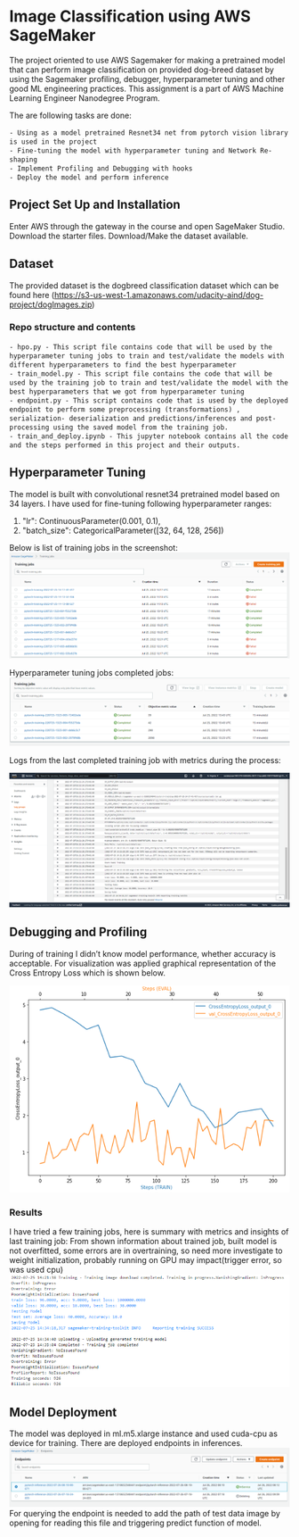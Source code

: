 # Image Classification using AWS SageMaker

The project oriented  to use AWS Sagemaker for making a pretrained model that can perform image classification on provided dog-breed dataset by using the Sagemaker profiling, debugger, hyperparameter tuning and other good ML engineering practices.
This assignment is a part of AWS Machine Learning Engineer Nanodegree Program.

The are following tasks are done:

    - Using as a model pretrained Resnet34 net from pytorch vision library is used in the project
    - Fine-tuning the model with hyperparameter tuning and Network Re-shaping
    - Implement Profiling and Debugging with hooks
    - Deploy the model and perform inference

## Project Set Up and Installation
Enter AWS through the gateway in the course and open SageMaker Studio. 
Download the starter files.
Download/Make the dataset available. 

## Dataset
The provided dataset is the dogbreed classification dataset which can be found here (https://s3-us-west-1.amazonaws.com/udacity-aind/dog-project/dogImages.zip)

### Repo structure and contents
    - hpo.py - This script file contains code that will be used by the hyperparameter tuning jobs to train and test/validate the models with different hyperparameters to find the best hyperparameter
    - train_model.py - This script file contains the code that will be used by the training job to train and test/validate the model with the best hyperparameters that we got from hyperparameter tuning
    - endpoint.py - This script contains code that is used by the deployed endpoint to perform some preprocessing (transformations) , serialization- deserialization and predictions/inferences and post-processing using the saved model from the training job.
    - train_and_deploy.ipynb - This jupyter notebook contains all the code and the steps performed in this project and their outputs.

## Hyperparameter Tuning

The model is built with convolutional resnet34 pretrained model based on 34 layers. 
I have used for fine-tuning following hyperparameter ranges: 
1. "lr": ContinuousParameter(0.001, 0.1),
2. "batch_size": CategoricalParameter([32, 64, 128, 256])

Below is list of training jobs in the screenshot:
![Alt text](training_jobs.png?raw=true "training_jobs.png")
 
Hyperparameter tuning jobs completed jobs:
![Alt text](hpo_jobs.png?raw=true "hpo_jobs.png")
 
Logs from the last completed training job with metrics during the process:

 ![Alt text](logs.png?raw=true "logs.png")


## Debugging and Profiling

During of training I didn’t know model performance, whether accuracy is acceptable. For visualization was applied graphical representation of the Cross Entropy Loss which is shown below.

![Alt text](curves.png?raw=true "curves.png")
 

### Results
I have tried a few training jobs, here is summary with metrics and insights of last training job: 
From shown information about trained job, built model is not overfitted, some errors are in overtraining, so need more investigate to weight initialization, probably running on GPU may impact(trigger error, so was used cpu)
![Alt text](metrics.png?raw=true "metrics.png")
## Model Deployment

The model was deployed in ml.m5.xlarge instance and used cuda-cpu as device for training.
There are deployed endpoints in inferences.
![Alt text](endpoints.png?raw=true "endpoints.png")
For querying the endpoint is needed to add the path of test data image by opening for reading this file and triggering predict function of model.


